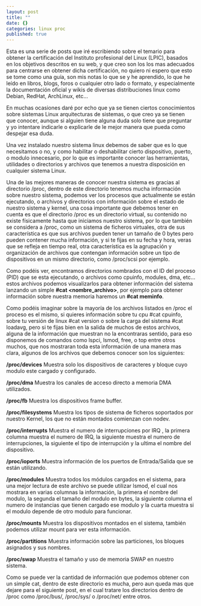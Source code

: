 ```yaml
---
layout: post
title: ""
date: {}
categories: linux proc
published: true
---
```


Esta es una serie de posts que iré escribiendo sobre el temario para obtener la certificación del Instituto profesional del Linux (LPIC), basados en los objetivos descritos en su web, y que creo son los los mas adecuados para centrarse en obtener dicha certificación, no quiero ni espero que esto se tome como una guía, son mis notas lo que se y he aprendido, lo que he leído en libros, blogs, foros o cualquier otro lado o formato, y especialmente la documentación oficial y wikis de diversas distribuciones linux como Debian, RedHat, ArchLinux, etc…

En muchas ocasiones daré por echo que ya se tienen ciertos conocimientos sobre sistemas Linux arquitecturas de sistemas, o que creo ya se tienen que conocer, aunque si alguien tiene alguna duda solo tiene que preguntar y yo intentare indicarle o explicarle de le mejor manera que pueda como despejar esa duda.

Una vez instalado nuestro sistema linux debemos de saber que es lo que necesitamos o no, y como habilitar o deshabilitar cierto dispositivo, puerto, o modulo innecesario, por lo que es importante conocer las herramientas, utilidades o directorios y archivos que tenemos a nuestra disposición en cualquier sistema Linux.

Una de las mejores maneras de conocer nuestra sistema es gracias al directorio /proc, dentro de este directorio tenemos mucha información sobre nuestro sistema, podemos ver los procesos que actualmente se están ejecutando, o archivos y directorios con información sobre el estado de nuestro sistema y kernel, una cosa importante que debemos tener en cuenta es que el directorio /proc es un directorio virtual, su contenido no existe físicamente hasta que iniciamos nuestro sistema, por lo que también se considera a /proc, como un sistema de ficheros virtuales, otra de sus característica es que sus archivos pueden tener un tamaño de 0 bytes pero pueden contener mucha información, y si te fijas en su fecha y hora, veras que se refleja en tiempo real, otra característica es la agrupación y organización de archivos que contengan información sobre un tipo de dispositivos en un mismo directorio, como /proc/scsi por ejemplo.

Como podéis ver, encontramos directorios nombrados con el ID del proceso (PID) que se esta ejecutando, o archivos como cpuinfo, modules, dma, etc… estos archivos podemos visualizarlos para obtener información del sistema lanzando un simple **#cat <nombre_archivo>**, por ejemplo para obtener información sobre nuestra memoria haremos un **#cat meminfo**.

Como podéis imaginar sobre la mayoría de los archivos listados en /proc el proceso es el mismo, si quieres información sobre tu cpu #cat cpuinfo, sobre tu versión de linux #cat version o sobre la carga del sistema #cat loadavg, pero si te fijas bien en la salida de muchos de estos archivos, alguna de la información que muestran no la encontraras sentido, para eso disponemos de comandos como lspci, lsmod, free, o top entre otros muchos, que nos mostraran toda esta información de una manera mas clara, algunos de los archivos que  debemos conocer son los siguientes:

**/proc/devices** Muestra solo los dispositivos de caracteres y bloque cuyo modulo este cargado y configurado.

**/proc/dma** Muestra los canales de acceso directo a memoria DMA utilizados.

**/proc/fb** Muestra los dispositivos frame buffer.

**/proc/filesystems** Muestra los tipos de sistema de ficheros soportados por nuestro Kernel, los que no están montados comienzan con nodev.

**/proc/interrupts** Muestra el numero de interrupciones por IRQ , la primera columna muestra el numero de IRQ, la siguiente muestra el numero de interrupciones, la siguiente el tipo de interrupción y la ultima el nombre del dispositivo.

**/proc/ioports** Muestra información de los puertos de Entrada/Salida que se están utilizando.

**/proc/modules** Muestra todos los módulos cargados en el sistema, para una mejor lectura de este archivo se puede utilizar lsmod, el cual nos mostrara en varias columnas la información, la primera el nombre del modulo, la segunda el tamaño del modulo en bytes, la siguiente columna el numero de instancias que tienen cargado ese modulo y la cuarta muestra si el modulo depende de otro modulo para funcionar.

**/proc/mounts** Muestra los dispositivos montados en el sistema, también podemos utilizar mount para ver esta información.

**/proc/partitions** Muestra información sobre las particiones, los bloques asignados y sus nombres.

**/proc/swap** Muestra el tamaño y uso de memoria SWAP en nuestro sistema.

Como se puede ver la cantidad de información que podemos obtener con un simple cat, dentro de este directorio es mucha, pero aun queda mas que dejare para el siguiente post, en el cual tratare los directorios dentro de /proc como /proc/bus/, /proc/sys/ o /proc/net/ entre otros.